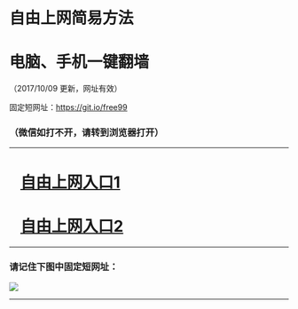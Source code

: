 ﻿# 自由上网简易方法

# 电脑、手机一键翻墙

（2017/10/09 更新，网址有效）

固定短网址：https://git.io/free99

### （微信如打不开，请转到浏览器打开）


***





# &nbsp;&nbsp; <a href="http://ft3162126097.fwq-tz-1001.info/fwqtz01.html?t=100900115329 " target="_blank">自由上网入口1</a>
# &nbsp;&nbsp; <a href="http://ft1952014494.fwq-tz-1002.info/fwqtz02.html?t=10090016483 " target="_blank">自由上网入口2</a>
***

### 请记住下图中固定短网址：

<img src="https://s3-us-west-2.amazonaws.com/fwq-1001/yjfq-20170905okok.png" /> 


***

